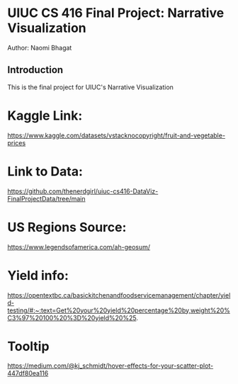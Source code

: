 # UIUC CS 416 Final Project: Narrative Visualization
Author: Naomi Bhagat

## Introduction

This is the final project for UIUC's Narrative Visualization

# Kaggle Link:
https://www.kaggle.com/datasets/vstacknocopyright/fruit-and-vegetable-prices

# Link to Data:
https://github.com/thenerdgirl/uiuc-cs416-DataViz-FinalProjectData/tree/main

# US Regions Source:
https://www.legendsofamerica.com/ah-geosum/

# Yield info:
https://opentextbc.ca/basickitchenandfoodservicemanagement/chapter/yield-testing/#:~:text=Get%20your%20yield%20percentage%20by,weight%20%C3%97%20100%20%3D%20yield%20%25.

# Tooltip
https://medium.com/@kj_schmidt/hover-effects-for-your-scatter-plot-447df80ea116